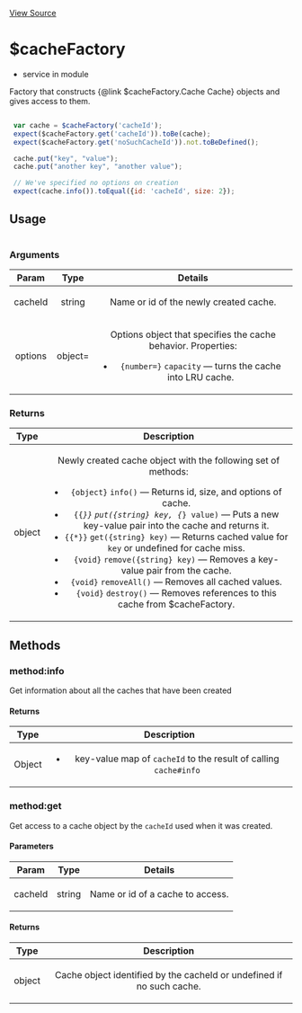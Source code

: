 

[View Source](http://github.com///tree/master/#L4734)



# $cacheFactory






* service in module []()






Factory that constructs {@link $cacheFactory.Cache Cache} objects and gives access to
them.

```js

 var cache = $cacheFactory('cacheId');
 expect($cacheFactory.get('cacheId')).toBe(cache);
 expect($cacheFactory.get('noSuchCacheId')).not.toBeDefined();

 cache.put("key", "value");
 cache.put("another key", "another value");

 // We've specified no options on creation
 expect(cache.info()).toEqual({id: 'cacheId', size: 2});

```







  

## Usage

```js$cacheFactory(, []);)
```




### Arguments

| Param | Type | Details |
| :--: | :--: | :--: |
| cacheId | string | <p>Name or id of the newly created cache.</p>  |
| options | object= | <p>Options object that specifies the cache behavior. Properties:</p> <ul> <li><code>{number=}</code> <code>capacity</code> — turns the cache into LRU cache.</li> </ul>  |

### Returns

| Type | Description |
| :--: | :--: |
| object | <p>Newly created cache object with the following set of methods:</p> <ul> <li><code>{object}</code> <code>info()</code> — Returns id, size, and options of cache.</li> <li><code>{{*}}</code> <code>put({string} key, {*} value)</code> — Puts a new key-value pair into the cache and returns it.</li> <li><code>{{*}}</code> <code>get({string} key)</code> — Returns cached value for <code>key</code> or undefined for cache miss.</li> <li><code>{void}</code> <code>remove({string} key)</code> — Removes a key-value pair from the cache.</li> <li><code>{void}</code> <code>removeAll()</code> — Removes all cached values.</li> <li><code>{void}</code> <code>destroy()</code> — Removes references to this cache from $cacheFactory.</li> </ul>  |


## Methods
### method:info
Get information about all the caches that have been created






#### Returns</h4>

| Type | Description |
| :--: | :--: |
| Object | <ul> <li>key-value map of <code>cacheId</code> to the result of calling <code>cache#info</code></li> </ul>  |




### method:get
Get access to a cache object by the `cacheId` used when it was created.


#### Parameters

| Param | Type | Details |
| :--: | :--: | :--: |
| cacheId | string | <p>Name or id of a cache to access.</p>  |




#### Returns</h4>

| Type | Description |
| :--: | :--: |
| object | <p>Cache object identified by the cacheId or undefined if no such cache.</p>  |










